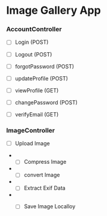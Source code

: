 # Image Gallery App


### AccountController

- [ ] Login (POST)
- [ ] Logout (POST)
- [ ] forgotPassword (POST)
- [ ] updateProfile (POST)
- [ ] viewProfile (GET)
- [ ] changePassword (POST)
- [ ] verifyEmail (GET)



### ImageController

- [ ] Upload Image
-	*	[ ] Compress Image
-	*	[ ] convert Image
-	*	[ ] Extract Exif Data
-	*	[ ] Save Image Localloy



